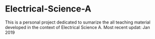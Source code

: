 # Electrical-Science-A
This is a personal project dedicated to sumarize the all teaching material developed in the context of Electrical Science A.
Most recent updat: Jan 2019
